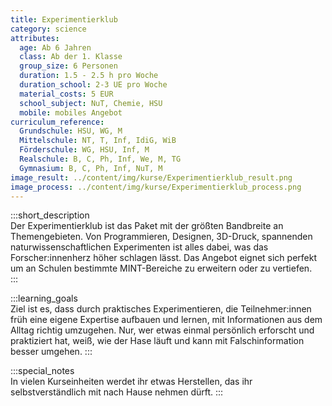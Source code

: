 ```yaml
---
title: Experimentierklub
category: science
attributes:
  age: Ab 6 Jahren
  class: Ab der 1. Klasse
  group_size: 6 Personen
  duration: 1.5 - 2.5 h pro Woche
  duration_school: 2-3 UE pro Woche
  material_costs: 5 EUR
  school_subject: NuT, Chemie, HSU
  mobile: mobiles Angebot
curriculum_reference:
  Grundschule: HSU, WG, M  
  Mittelschule: NT, T, Inf, IdiG, WiB  
  Förderschule: WG, HSU, Inf, M  
  Realschule: B, C, Ph, Inf, We, M, TG
  Gymnasium: B, C, Ph, Inf, NuT, M
image_result: ../content/img/kurse/Experimentierklub_result.png
image_process: ../content/img/kurse/Experimentierklub_process.png
---
```

:::short_description  
Der Experimentierklub ist das Paket mit der größten Bandbreite an Themengebieten. Von Programmieren, Designen, 3D-Druck, spannenden naturwissenschaftlichen Experimenten ist alles dabei, was das Forscher:innenherz höher schlagen lässt. Das Angebot eignet sich perfekt um an Schulen bestimmte MINT-Bereiche zu erweitern oder zu vertiefen.   
:::

:::learning_goals  
Ziel ist es, dass durch praktisches Experimentieren, die Teilnehmer:innen früh eine eigene Expertise aufbauen und lernen, mit Informationen aus dem Alltag richtig umzugehen. Nur, wer etwas einmal persönlich erforscht und praktiziert hat, weiß, wie der Hase läuft und kann mit Falschinformation besser umgehen.
:::

:::special_notes  
In vielen Kurseinheiten werdet ihr etwas Herstellen, das ihr selbstverständlich mit nach Hause nehmen dürft.
:::
